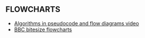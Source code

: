 ## FLOWCHARTS  
* [Algorithms in pseudocode and flow diagrams video](https://www.youtube.com/watch?v=XDWw4Ltfy5w)
* [BBC bitesize flowcharts](https://www.bbc.com/bitesize/guides/z3bq7ty/revision/3)
